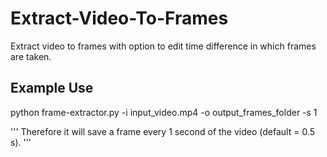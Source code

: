 # Extract-Video-To-Frames

Extract video to frames with option to edit time difference in which frames are taken.

## Example Use

python frame-extractor.py -i input_video.mp4 -o output_frames_folder -s 1

'''
Therefore it will save a frame every 1 second of the video (default = 0.5 s).
'''
